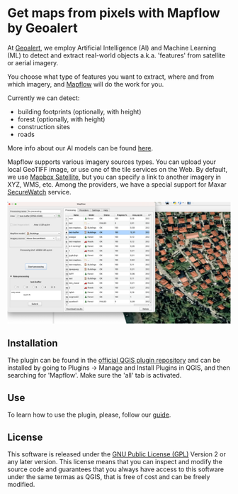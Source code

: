 # Get maps from pixels with Mapflow by Geoalert

At [Geoalert](https://www.geoalert.io/en-US/), we employ Artificial Intelligence (AI) and Machine Learning (ML) to detect and extract real-world objects a.k.a. 'features' from satellite or aerial imagery.

You choose what type of features you want to extract, where and from which imagery, and [Mapflow](https://mapflow.ai/) will do the work for you.

Currently we can detect:
- building footprints (optionally, with height)
- forest (optionally, with height)
- construction sites
- roads

More info about our AI models can be found [here](https://docs.mapflow.ai/userguides/pipelines).

Mapflow supports various imagery sources types. You can upload your local GeoTIFF image, or use one of the tile services on the Web. By default, we use [Mapbox Satellite](https://www.mapbox.com/maps/satellite), but you can specify a link to another imagery in XYZ, WMS, etc. Among the providers, we have a special support for Maxar [SecureWatch](https://www.maxar.com/products/securewatch) service.

![**Geoalert Mapflow plugin for QGIS**](images/plugin_showcase.png)


## Installation
The plugin can be found in the [official QGIS plugin repository](https://plugins.qgis.org/plugins/mapflow/) and can be installed by going to Plugins -> Manage and Install Plugins in QGIS, and then searching for 'Mapflow'. Make sure the 'all' tab is activated.

## Use

To learn how to use the plugin, please, follow our [guide](https://docs.mapflow.ai/api/qgis_mapflow).

## License

This software is released under the [GNU Public License (GPL)](LICENSE) Version 2 or any later version. This license means that you can inspect and modify the source code and guarantees that you always have access to this software under the same termas as QGIS, that is free of cost and can be freely modified.
